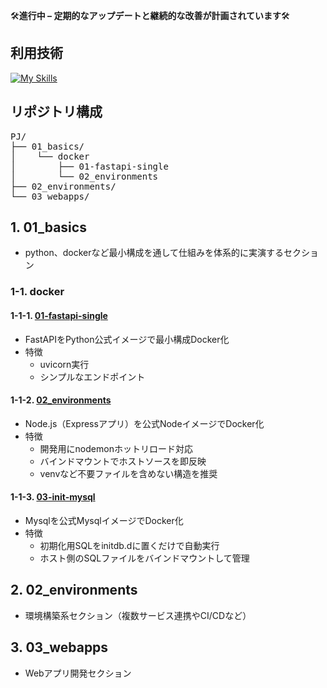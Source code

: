 🛠️**進行中 – 定期的なアップデートと継続的な改善が計画されています**🛠️

## 利用技術
[![My Skills](https://skillicons.dev/icons?i=python,django,fastapi,nodejs,express,mysql,docker,redis,bash)](https://skillicons.dev)

## リポジトリ構成

<pre>
PJ/
├── 01_basics/ 
│    └── docker
│        ├── 01-fastapi-single
│        └── 02_environments
├── 02_environments/
└── 03_webapps/
</pre>

## 1. 01_basics
- python、dockerなど最小構成を通して仕組みを体系的に実演するセクション
### 1-1. docker
#### 1-1-1. [01-fastapi-single](./01_basics/docker/01-fastapi-single/README.md)
- FastAPIをPython公式イメージで最小構成Docker化 
- 特徴
  - uvicorn実行
  - シンプルなエンドポイント
#### 1-1-2. [02_environments](./01_basics/docker/02-node-express-api/README.md)
- Node.js（Expressアプリ）を公式NodeイメージでDocker化
- 特徴
  - 開発用にnodemonホットリロード対応
  - バインドマウントでホストソースを即反映
  - venvなど不要ファイルを含めない構造を推奨
#### 1-1-3. [03-init-mysql](./01_basics/docker/03-init-mysql/README.md)
- Mysqlを公式MysqlイメージでDocker化
- 特徴
  - 初期化用SQLをinitdb.dに置くだけで自動実行
  - ホスト側のSQLファイルをバインドマウントして管理
## 2. 02_environments
- 環境構築系セクション（複数サービス連携やCI/CDなど）
## 3. 03_webapps
- Webアプリ開発セクション